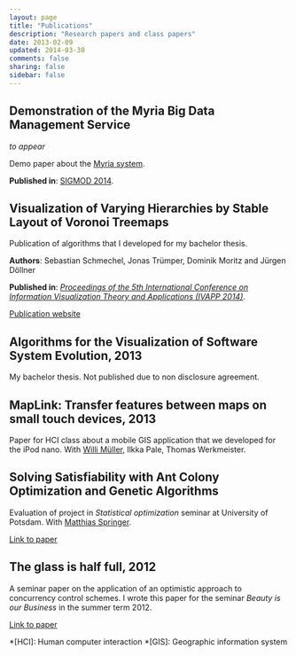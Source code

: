 ```yaml
---
layout: page
title: "Publications"
description: "Research papers and class papers"
date: 2013-02-09
updated: 2014-03-30
comments: false
sharing: false
sidebar: false
---
```


## Demonstration of the Myria Big Data Management Service

*to appear*

Demo paper about the [Myria system](http://myria.cs.washington.edu/).

**Published in**:  [SIGMOD 2014](http://www.sigmod2014.org/).


## Visualization of Varying Hierarchies by Stable Layout of Voronoi Treemaps

Publication of algorithms that I developed for my bachelor thesis.

**Authors**: Sebastian Schmechel, Jonas Trümper, Dominik Moritz and Jürgen Döllner

**Published in**: [*Proceedings of the 5th International Conference on Information Visualization Theory and Applications (IVAPP 2014)*](http://www.ivapp.visigrapp.org/).

[Publication website](http://www.hpi.uni-potsdam.de/doellner/publications/year/2014/2334/STMD2014.html)


## Algorithms for the Visualization of Software System Evolution, 2013

My bachelor thesis. Not published due to non disclosure agreement.


## MapLink: Transfer features between maps on small touch devices, 2013

Paper for HCI class about a mobile GIS application that we developed for the iPod nano. With [Willi Müller](http://jups42.de/), Ilkka Pale, Thomas Werkmeister.


## Solving Satisfiability with Ant Colony Optimization and Genetic Algorithms

Evaluation of project in *Statistical optimization* seminar at University of Potsdam. With [Matthias Springer](http://www.matthiasspringer.de/).

[Link to paper](http://www.matthiasspringer.de/downloads/sosat-paper.pdf)


## The glass is half full, 2012

A seminar paper on the application of an optimistic approach to concurrency control schemes. I wrote this paper for the seminar *Beauty is our Business* in the summer term 2012.

[Link to paper](https://dl.dropboxusercontent.com/u/12770094/the_glass_is_half_full.pdf)

*[HCI]:     Human computer interaction
*[GIS]:     Geographic information system